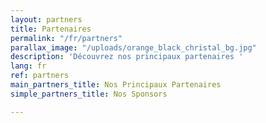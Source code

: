 ```yaml
---
layout: partners
title: Partenaires
permalink: "/fr/partners"
parallax_image: "/uploads/orange_black_christal_bg.jpg"
description: 'Découvrez nos principaux partenaires '
lang: fr
ref: partners
main_partners_title: Nos Principaux Partenaires
simple_partners_title: Nos Sponsors

---
```


